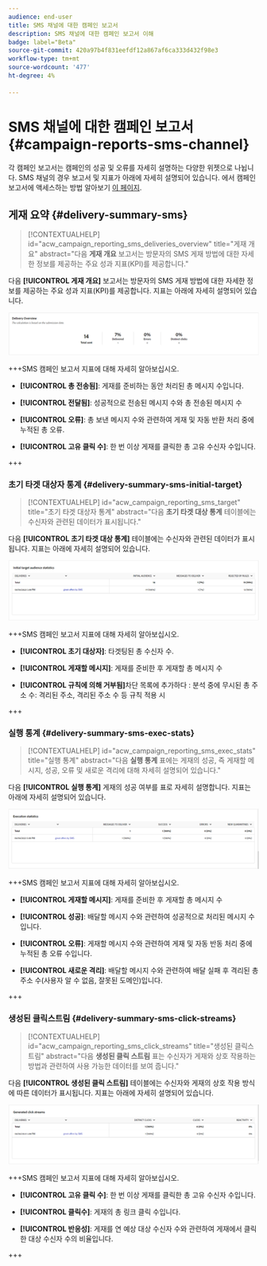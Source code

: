 ```yaml
---
audience: end-user
title: SMS 채널에 대한 캠페인 보고서
description: SMS 채널에 대한 캠페인 보고서 이해
badge: label="Beta"
source-git-commit: 420a97b4f831eefdf12a867af6ca333d432f98e3
workflow-type: tm+mt
source-wordcount: '477'
ht-degree: 4%

---
```



# SMS 채널에 대한 캠페인 보고서 {#campaign-reports-sms-channel}

각 캠페인 보고서는 캠페인의 성공 및 오류를 자세히 설명하는 다양한 위젯으로 나뉩니다. SMS 채널의 경우 보고서 및 지표가 아래에 자세히 설명되어 있습니다. 에서 캠페인 보고서에 액세스하는 방법 알아보기 [이 페이지](campaign-reports.md).

## 게재 요약 {#delivery-summary-sms}

>[!CONTEXTUALHELP]
>id="acw_campaign_reporting_sms_deliveries_overview"
>title="게재 개요"
>abstract="다음 **게재 개요** 보고서는 방문자의 SMS 게재 방법에 대한 자세한 정보를 제공하는 주요 성과 지표(KPI)를 제공합니다."


다음 **[!UICONTROL 게재 개요]** 보고서는 방문자의 SMS 게재 방법에 대한 자세한 정보를 제공하는 주요 성과 지표(KPI)를 제공합니다. 지표는 아래에 자세히 설명되어 있습니다.

![](assets/campaign_report_sms_1.png)

+++SMS 캠페인 보고서 지표에 대해 자세히 알아보십시오.

* **[!UICONTROL 총 전송됨]**: 게재를 준비하는 동안 처리된 총 메시지 수입니다.

* **[!UICONTROL 전달됨]**: 성공적으로 전송된 메시지 수와 총 전송된 메시지 수

* **[!UICONTROL 오류]**: 총 보낸 메시지 수와 관련하여 게재 및 자동 반환 처리 중에 누적된 총 오류.

* **[!UICONTROL 고유 클릭 수]**: 한 번 이상 게재를 클릭한 총 고유 수신자 수입니다.

+++


### 초기 타겟 대상자 통계 {#delivery-summary-sms-initial-target}

>[!CONTEXTUALHELP]
>id="acw_campaign_reporting_sms_target"
>title="초기 타겟 대상자 통계"
>abstract="다음 **초기 타겟 대상 통계** 테이블에는 수신자와 관련된 데이터가 표시됩니다."

다음 **[!UICONTROL 초기 타겟 대상 통계]** 테이블에는 수신자와 관련된 데이터가 표시됩니다. 지표는 아래에 자세히 설명되어 있습니다.


![](assets/campaign_report_sms_2.png)

+++SMS 캠페인 보고서 지표에 대해 자세히 알아보십시오.

* **[!UICONTROL 초기 대상자]**: 타겟팅된 총 수신자 수.

* **[!UICONTROL 게재할 메시지]**: 게재를 준비한 후 게재할 총 메시지 수

* **[!UICONTROL 규칙에 의해 거부됨]**&#x200B;차단 목록에 추가하다 : 분석 중에 무시된 총 주소 수: 격리된 주소, 격리된 주소 수 등 규칙 적용 시

+++


### 실행 통계 {#delivery-summary-sms-exec-stats}


>[!CONTEXTUALHELP]
>id="acw_campaign_reporting_sms_exec_stats"
>title="실행 통계"
>abstract="다음 **실행 통계** 표에는 게재의 성공, 즉 게재할 메시지, 성공, 오류 및 새로운 격리에 대해 자세히 설명되어 있습니다."


다음 **[!UICONTROL 실행 통계]** 게재의 성공 여부를 표로 자세히 설명합니다. 지표는 아래에 자세히 설명되어 있습니다.


![](assets/campaign_report_sms_3.png)

+++SMS 캠페인 보고서 지표에 대해 자세히 알아보십시오.

* **[!UICONTROL 게재할 메시지]**: 게재를 준비한 후 게재할 총 메시지 수

* **[!UICONTROL 성공]**: 배달할 메시지 수와 관련하여 성공적으로 처리된 메시지 수입니다.

* **[!UICONTROL 오류]**: 게재할 메시지 수와 관련하여 게재 및 자동 반동 처리 중에 누적된 총 오류 수입니다.

* **[!UICONTROL 새로운 격리]**: 배달할 메시지 수와 관련하여 배달 실패 후 격리된 총 주소 수(사용자 알 수 없음, 잘못된 도메인)입니다.

+++

### 생성된 클릭스트림 {#delivery-summary-sms-click-streams}


>[!CONTEXTUALHELP]
>id="acw_campaign_reporting_sms_click_streams"
>title="생성된 클릭스트림"
>abstract="다음 **생성된 클릭 스트림** 표는 수신자가 게재와 상호 작용하는 방법과 관련하여 사용 가능한 데이터를 보여 줍니다."

다음 **[!UICONTROL 생성된 클릭 스트림]** 테이블에는 수신자와 게재의 상호 작용 방식에 따른 데이터가 표시됩니다. 지표는 아래에 자세히 설명되어 있습니다.

![](assets/campaign_report_sms_4.png)

+++SMS 캠페인 보고서 지표에 대해 자세히 알아보십시오.

* **[!UICONTROL 고유 클릭 수]**: 한 번 이상 게재를 클릭한 총 고유 수신자 수입니다.

* **[!UICONTROL 클릭수]**: 게재의 총 링크 클릭 수입니다.

* **[!UICONTROL 반응성]**: 게재를 연 예상 대상 수신자 수와 관련하여 게재에서 클릭한 대상 수신자 수의 비율입니다.

+++
